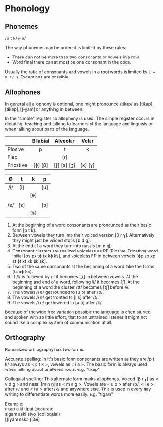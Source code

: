 Phonology
=========

Phonemes
--------

/p t k/ /ɨ ɐ/

The way phonemes can be ordered is limited by these rules:

* There can not be more than two consonants or vowels in a row.
* Word final there can at most be one consonant in the coda.

Usually the ratio of consonants and vowels in a root words is limited by `C = V */ 2`. Exceptions are possible.


Allophones
----------

In general all allophony is optional, one might pronounce /tikap/ as [tikap], [tɨkɐp], [ʃɨɣäm] or anything in between.

In the "simple" register no allophony is used. The simple register occurs in dictating, teaching and talking to learners of the language and linguists or when talking about parts of the language.

|                   | Bilabial | Alveolar    | Velar   |
| ----------------- |:--------:|:-----------:|:-------:|
| Plosive           | p        | t           | k       |
| Flap              |          | [ɾ]         |         |
| Fricative         | [ɸ] [β]  | [ʃ] [s] [ʒ] | [x] [ɣ] |

| Ø | t | k | p |
|:-:|:-:|:-:|:-:|
|/ɨ/|[i]|   |[u]|
|   |   |[ə]|   |
|   |   |   |   |
|/ɐ/|[ɛ]|   |[ɔ]|
|   |   |[ä]|   |

1. At the beginning of a word consonants are pronounced as their basic form [p t k].
2. Between vowels they turn into their voiced version [β ɾ ɣ]. Alternatively they might just be voiced stops [b d g].
3. At the end of a word they turn into nasals [m n ŋ].
4. Consonant clusters are realized voiceless as PF (Plosive, Fricative) word initial [ps px tɸ tx kɸ ks], and voiceless FP in between vowels [ɸp sp xp st ɸt xt xk ɸk sk].
5. Two of the same consonants at the beginning of a word take the forms [ts pɸ kx].
6. If /t/ is followed by /ɨ/ it becomes [ʒ] in between vowels. At the beginning and end of a word, following /ɨ/ it becomes [ʃ]. At the beginning of a word the cluster /tt/ becomes [tʃ] before /ɨ/.
7. The vowels /ɨ ɐ/ get rounded to [u ɔ] after /p/.
8. The vowels /ɨ ɐ/ get fronted to [i ɛ] after /t/.
9. The vowels /ɨ ɐ/ get lowered to [ə ä] after /k/.

Because of the wide free variation possible the language is often slurred and spoken with so little effort, that to an untrained listener it might not sound like a complex system of communication at all.

Orthography
-----------

Romanized orthography has two forms.

Accurate spelling: In it's basic form consonants are written as they are /p t k/ always as < p t k >, vowels as < i a >.
The basic form is always used when talking about unaltered roots. e.g. "tikap"

Colloquial spelling: This alternate form marks allophones. Voiced [β ɾ ɣ] as < v d g > and nasal [m n ŋ] as < m n g >. Vowels are < u o > after /p/, < i e > after /t/ and < i a > after /k/ and anywhere else. This is used in every day writing to differentiate words more easily. e.g. "tigam"

Example:  
tikap atki tipai (accurate)  
sigam aski sivoi (colloquial)  
[ʃiɣäm ɐskə ʃiβɔɨ]

